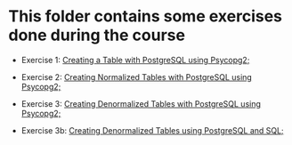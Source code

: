 # This folder contains some exercises done during the course

*  Exercise 1: [Creating a Table with PostgreSQL using Psycopg2;](https://github.com/lvgalvao/Udacity-Data-Engineering-Projects/blob/main/Exercises/Exercise%201%20-%20Creating%20a%20Table%20with%20PostgreSQL%20using%20Psycopg2.ipynb)

*  Exercise 2: [Creating Normalized Tables with PostgreSQL using Psycopg2;](
https://github.com/lvgalvao/Udacity-Data-Engineering-Projects/blob/main/Exercises/Lesson%202%20Exercise%201%20Creating%20Normalized%20Tables.ipynb)

*  Exercise 3: [Creating Denormalized Tables with PostgreSQL using Psycopg2;](
https://github.com/lvgalvao/Udacity-Data-Engineering-Projects/blob/main/Exercises/Exercise%203%20Creating%20Denormalized%20Tables.ipynb)

*  Exercise 3b: [Creating Denormalized Tables using PostgreSQL and SQL;](
https://github.com/lvgalvao/Udacity-Data-Engineering-Projects/blob/main/Exercises/Exercicio%2003b%20-%20Using%20pgAdmin4.ipynb)

